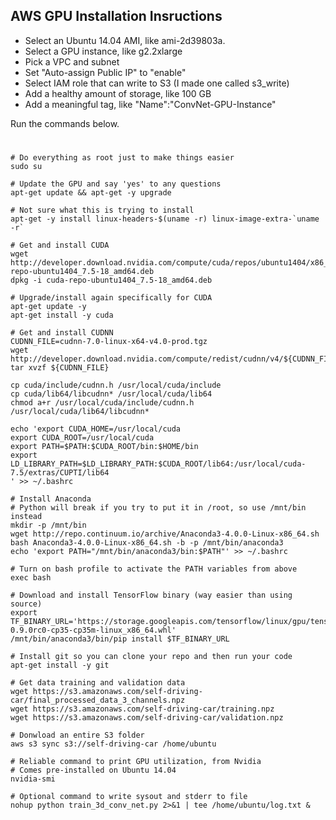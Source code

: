 ## AWS GPU Installation Insructions

* Select an Ubuntu 14.04 AMI, like ami-2d39803a.
* Select a GPU instance, like g2.2xlarge
* Pick a VPC and subnet
* Set "Auto-assign Public IP" to "enable"
* Select IAM role that can write to S3 (I made one called s3_write)
* Add a healthy amount of storage, like 100 GB
* Add a meaningful tag, like "Name":"ConvNet-GPU-Instance"

Run the commands below.

#
    # Do everything as root just to make things easier
	sudo su

    # Update the GPU and say 'yes' to any questions
    apt-get update && apt-get -y upgrade

    # Not sure what this is trying to install
    apt-get -y install linux-headers-$(uname -r) linux-image-extra-`uname -r`

    # Get and install CUDA
    wget http://developer.download.nvidia.com/compute/cuda/repos/ubuntu1404/x86_64/cuda-repo-ubuntu1404_7.5-18_amd64.deb
    dpkg -i cuda-repo-ubuntu1404_7.5-18_amd64.deb

    # Upgrade/install again specifically for CUDA
    apt-get update -y
    apt-get install -y cuda

    # Get and install CUDNN
    CUDNN_FILE=cudnn-7.0-linux-x64-v4.0-prod.tgz
    wget http://developer.download.nvidia.com/compute/redist/cudnn/v4/${CUDNN_FILE}
    tar xvzf ${CUDNN_FILE}

    cp cuda/include/cudnn.h /usr/local/cuda/include
    cp cuda/lib64/libcudnn* /usr/local/cuda/lib64
    chmod a+r /usr/local/cuda/include/cudnn.h /usr/local/cuda/lib64/libcudnn*

    echo 'export CUDA_HOME=/usr/local/cuda
    export CUDA_ROOT=/usr/local/cuda
    export PATH=$PATH:$CUDA_ROOT/bin:$HOME/bin
    export LD_LIBRARY_PATH=$LD_LIBRARY_PATH:$CUDA_ROOT/lib64:/usr/local/cuda-7.5/extras/CUPTI/lib64
    ' >> ~/.bashrc

    # Install Anaconda
    # Python will break if you try to put it in /root, so use /mnt/bin instead
    mkdir -p /mnt/bin
    wget http://repo.continuum.io/archive/Anaconda3-4.0.0-Linux-x86_64.sh
    bash Anaconda3-4.0.0-Linux-x86_64.sh -b -p /mnt/bin/anaconda3
    echo 'export PATH="/mnt/bin/anaconda3/bin:$PATH"' >> ~/.bashrc

    # Turn on bash profile to activate the PATH variables from above
    exec bash

    # Download and install TensorFlow binary (way easier than using source)
    export TF_BINARY_URL='https://storage.googleapis.com/tensorflow/linux/gpu/tensorflow-0.9.0rc0-cp35-cp35m-linux_x86_64.whl'
    /mnt/bin/anaconda3/bin/pip install $TF_BINARY_URL

    # Install git so you can clone your repo and then run your code
    apt-get install -y git    

    # Get data training and validation data
    wget https://s3.amazonaws.com/self-driving-car/final_processed_data_3_channels.npz
    wget https://s3.amazonaws.com/self-driving-car/training.npz
    wget https://s3.amazonaws.com/self-driving-car/validation.npz

    # Donwload an entire S3 folder
    aws s3 sync s3://self-driving-car /home/ubuntu

    # Reliable command to print GPU utilization, from Nvidia
    # Comes pre-installed on Ubuntu 14.04
    nvidia-smi

    # Optional command to write sysout and stderr to file
    nohup python train_3d_conv_net.py 2>&1 | tee /home/ubuntu/log.txt &
